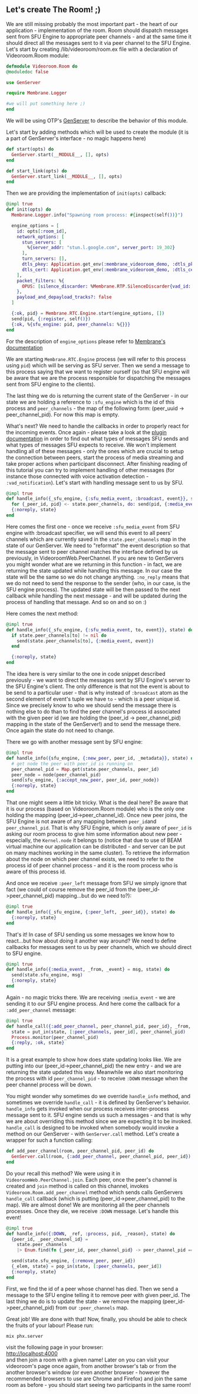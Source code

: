 ## Let's create The Room! ;)
  We are still missing probably the most important part - the heart of our application - implementation of the room.
  Room should dispatch messages sent from SFU Engine to appropriate peer channels - and at the same time it should direct all the messages sent to it via peer channel to the SFU Engine.
  Let's start by creating /lib/videoroom/room.ex file with a declaration of Videoroom.Room module:
  ```elixir
  defmodule Videoroom.Room do
  @moduledoc false

  use GenServer

  require Membrane.Logger

  #we will put something here ;)
  end
  ```
  We will be using OTP's [GenServer](https://elixir-lang.org/getting-started/mix-otp/genserver.html) to describe the behavior of this module.


  Let's start by adding methods which will be used to create the module (it is a part of GenServer's interface - no magic happens here)
  ```elixir
  def start(opts) do
    GenServer.start(__MODULE__, [], opts)
  end

  def start_link(opts) do
    GenServer.start_link(__MODULE__, [], opts)
  end
  ```


  Then we are providing the implementation of ```init(opts)``` callback:
  ```elixir
  @impl true
  def init(opts) do
    Membrane.Logger.info("Spawning room process: #{inspect(self())}")

    engine_options = [
      id: opts[:room_id],
      network_options: [
        stun_servers: [
          %{server_addr: "stun.l.google.com", server_port: 19_302}
        ],
        turn_servers: [],
        dtls_pkey: Application.get_env(:membrane_videoroom_demo, :dtls_pkey),
        dtls_cert: Application.get_env(:membrane_videoroom_demo, :dtls_cert)
      ],
      packet_filters: %{
        OPUS: [silence_discarder: %Membrane.RTP.SilenceDiscarder{vad_id: 1}]
      },
      payload_and_depayload_tracks?: false
    ]

    {:ok, pid} = Membrane.RTC.Engine.start(engine_options, [])
    send(pid, {:register, self()})
    {:ok, %{sfu_engine: pid, peer_channels: %{}}}
  end
  ```
  
  For the description of ```engine_options``` please refer to [Membrane's documentation](https://hexdocs.pm/membrane_rtc_engine/Membrane.RTC.Engine.html#content)

  We are starting ```Membrane.RTC.Engine``` process (we will refer to this process using ```pid```) which will be serving as SFU server.
  Then we send a message to this process saying that we want to register ourself (so that SFU engine will be aware that we are the process responsible for dispatching the messages sent from SFU engine to the clients).

  The last thing we do is returning the current state of the GenServer - in our state we are holding a reference to ```:sfu_engine``` which is the id of this process and ```peer_channels``` - the map of the following form: (peer_uuid -> peer_channel_pid). For now this map is empty.

  What's next? We need to handle the callbacks in order to properly react for the incoming events. Once again - please take a look at the [plugin documentation](https://hexdocs.pm/membrane_rtc_engine/Membrane.RTC.Engine.html#module-messages) in order to find out what types of messages SFU sends and what types of messages SFU expects to receive.
  We won't implement handling all of these messages - only the ones which are crucial to setup the connection between peers, start the process of media streaming and take proper actions when participant disconnect. After finishing reading of this tutorial you can try to implement handling of other messages (for instance those connected with voice activation detection - ```:vad_notification```). 
  Let's start with handling message sent to us by SFU.
  ```elixir
  @impl true
  def handle_info({_sfu_engine, {:sfu_media_event, :broadcast, event}}, state) do
    for {_peer_id, pid} <- state.peer_channels, do: send(pid, {:media_event, event})
    {:noreply, state}
  end
  ```
  Here comes the first one - once we receive ```:sfu_media_event``` from SFU engine with :broadcast specifier, we will send this event to all peers' channels which are currently saved in the ```state.peer_channels``` map in the state of our GenServer. We need to "reformat" the event description so that the message sent to peer channel matches the interface defined by us previously, in VideoroomWeb.PeerChannel. If you are new to GenServers you might wonder what are we returning in this function - in fact, we are returning the state updated while handling this message. In our case the state will be the same so we do not change anything. ```:no_reply``` means that we do not need to send the response to the sender (who, in our case, is the SFU engine process). The updated state will be then passed to the next callback while handling the next message - and will be updated during the process of handling that message. And so on and so on :) 

  Here comes the next method:
  ```elixir
  @impl true
  def handle_info({_sfu_engine, {:sfu_media_event, to, event}}, state) do
    if state.peer_channels[to] != nil do
      send(state.peer_channels[to], {:media_event, event})
    end

    {:noreply, state}
  end
  ```
  The idea here is very similar to the one in code snippet described previously - we want to direct the messages sent by SFU Engine's server to the SFU Engine's client.
  The only difference is that not the event is about to be send to a particular user - that is why instead of ```:broadcast``` atom as the second element of event's tuple we have ```to``` - which is a peer unique id. Since we precisely know to who we should send the message there is nothing else to do than to find the peer channel's process id associated with the given peer id (we are holding the (peer_id -> peer_channel_pid) mapping in the state of the GenServer!) and to send the message there. Once again the state do not need to change.


  There we go with another message sent by SFU engine:
  ```elixir
  @impl true
  def handle_info({sfu_engine, {:new_peer, peer_id, _metadata}}, state) do
    # get node the peer with peer_id is running on
    peer_channel_pid = Map.get(state.peer_channels, peer_id)
    peer_node = node(peer_channel_pid)
    send(sfu_engine, {:accept_new_peer, peer_id, peer_node})
    {:noreply, state}
  end
  ```
  That one might seem a little bit tricky. What is the deal here? Be aware that it is our process (based on Videoroom.Room module) who is the only one holding the mapping (peer_id->peer_channel_id). Once new peer joins, the SFU Engine is not aware of any mapping between ```peer_id```and ```peer_channel_pid```. That is why SFU Engine, which is only aware of ```peer_id``` is asking our room process to give him some information about new peer - especially, the ```Kernel.node``` it belongs to (notice that due to use of BEAM virtual machine our application can be distributed - and server can be put on many machines working in the same cluster). To retrieve the information about the node on which peer channel exists, we need to refer to the process id of peer channel process - and it is the room process who is aware of this process id.

  And once we receive ```:peer_left``` message from SFU we simply ignore that fact (we could of course remove the peer_id from the (peer_id->peer_channel_pid) mapping...but do we need to?):
  ```elixir
  @impl true
  def handle_info({_sfu_engine, {:peer_left, _peer_id}}, state) do
    {:noreply, state}
  end
  ```

  That's it! In case of SFU sending us some messages we know how to react...but how about doing it another way around?
  We need to define callbacks for messages sent to us by peer channels, which we should direct to SFU engine. 
  ```elixir
  @impl true
  def handle_info({:media_event, _from, _event} = msg, state) do
    send(state.sfu_engine, msg)
    {:noreply, state}
  end
  ```
  Again - no magic tricks there. We are receiving ```:media_event``` - we are sending it to our SFU engine process. 
  And here come the callback for a ```:add_peer_channel``` message:
  ```elixir
  @impl true
  def handle_call({:add_peer_channel, peer_channel_pid, peer_id}, _from, state) do
    state = put_in(state, [:peer_channels, peer_id], peer_channel_pid)
    Process.monitor(peer_channel_pid)
    {:reply, :ok, state}
  end
  ```

  It is a great example to show how does state updating looks like. We are putting into our (peer_id->peer_channel_pid) the new entry - and we are returning the state updated this way. Meanwhile we also start monitoring the process with id ```peer_channel_pid``` - to receive ```:DOWN``` message when the peer channel process will be down.

  You might wonder why sometimes do we override ```handle_info``` method, and sometimes we override ```handle_call``` - it is defined by GenServer's behavior. ```handle_info``` gets invoked when our process receives inter-process message sent to it. SFU engine sends us such a messages - and that is why we are about overriding this method since we are expecting it to be invoked. ```handle_call``` is designed to be invoked when somebody would invoke a method on our GenServer - with ```GenServer.call``` method. Let's create a wrapper for such a function calling:
  ```elixir
  def add_peer_channel(room, peer_channel_pid, peer_id) do
    GenServer.call(room, {:add_peer_channel, peer_channel_pid, peer_id})
  end
  ```
  Do your recall this method? We were using it in ```VideoroomWeb.PeerChannel.join```. Each peer, once the peer's channel is created and ```join``` method is called on this channel, invokes ```Videoroom.Room.add_peer_channel``` method which sends calls GenServers ```handle_call``` callback (which is putting (peer_id->peer_channel_pid) to the map).
  We are almost done! We are monitoring all the peer channels processes. Once they die, we receive ```:DOWN``` message. Let's handle this event!
  ```elixir
  @impl true
  def handle_info({:DOWN, _ref, :process, pid, _reason}, state) do
    {peer_id, _peer_channel_id} =
      state.peer_channels
      |> Enum.find(fn {_peer_id, peer_channel_pid} -> peer_channel_pid == pid end)

    send(state.sfu_engine, {:remove_peer, peer_id})
    {_elem, state} = pop_in(state, [:peer_channels, peer_id])
    {:noreply, state}
  end
  ```
  First, we find the id of a peer whose channel has died. Then we send a message to the SFU engine telling it to remove peer with given peer_id.
  The last thing we do is to update the state - we remove the mapping (peer_id->peer_channel_pid) from our ```:peer_channels``` map.

  Great job! We are done with that! Now, finally, you should be able to check the fruits of your labour!
  Please run:
  ```
  mix phx.server
  ```
  visit the following page in your browser:
  <br>
  [http://localhost:4000](http://localhost:4000)
  <br>
  and then join a room with a given name!
  Later on you can visit your videoroom's page once again, from another browser's tab or from the another browser's window (or even another browser - however the recommended browsers to use are Chrome and Firefox) and join the same room as before - you should start seeing two participants in the same room!
